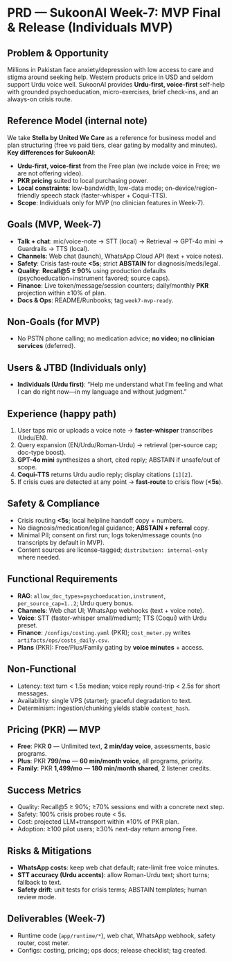 ﻿# PRD — SukoonAI Week-7: MVP Final & Release (Individuals MVP)

## Problem & Opportunity
Millions in Pakistan face anxiety/depression with low access to care and stigma around seeking help. Western products price in USD and seldom support Urdu voice well. SukoonAI provides **Urdu-first, voice-first** self-help with grounded psychoeducation, micro-exercises, brief check-ins, and an always-on crisis route.

## Reference Model (internal note)
We take **Stella by United We Care** as a reference for business model and plan structuring (free vs paid tiers, clear gating by modality and minutes). **Key differences for SukoonAI**:
- **Urdu-first, voice-first** from the Free plan (we include voice in Free; we are not offering video).
- **PKR pricing** suited to local purchasing power.
- **Local constraints**: low-bandwidth, low-data mode; on-device/region-friendly speech stack (faster-whisper + Coqui-TTS).
- **Scope**: Individuals only for MVP (no clinician features in Week-7).

## Goals (MVP, Week-7)
- **Talk + chat**: mic/voice-note → STT (local) → Retrieval → GPT-4o mini → Guardrails → TTS (local).
- **Channels**: Web chat (launch), WhatsApp Cloud API (text + voice notes).
- **Safety**: Crisis fast-route **<5s**; strict **ABSTAIN** for diagnosis/meds/legal.
- **Quality**: **Recall@5 ≥ 90%** using production defaults (psychoeducation+instrument favored; source caps).
- **Finance**: Live token/message/session counters; daily/monthly **PKR** projection within ±10% of plan.
- **Docs & Ops**: README/Runbooks; tag `week7-mvp-ready`.

## Non-Goals (for MVP)
- No PSTN phone calling; no medication advice; **no video**; **no clinician services** (deferred).

## Users & JTBD (Individuals only)
- **Individuals (Urdu first)**: “Help me understand what I’m feeling and what I can do right now—in my language and without judgment.”

## Experience (happy path)
1) User taps mic or uploads a voice note → **faster-whisper** transcribes (Urdu/EN).  
2) Query expansion (EN/Urdu/Roman-Urdu) → retrieval (per-source cap; doc-type boost).  
3) **GPT-4o mini** synthesizes a short, cited reply; ABSTAIN if unsafe/out of scope.  
4) **Coqui-TTS** returns Urdu audio reply; display citations `[1][2]`.  
5) If crisis cues are detected at any point → **fast-route** to crisis flow (**<5s**).

## Safety & Compliance
- Crisis routing **<5s**; local helpline handoff copy + numbers.  
- No diagnosis/medication/legal guidance; **ABSTAIN + referral** copy.  
- Minimal PII; consent on first run; logs token/message counts (no transcripts by default in MVP).  
- Content sources are license-tagged; `distribution: internal-only` where needed.

## Functional Requirements
- **RAG**: `allow_doc_types=psychoeducation,instrument`, `per_source_cap=1..2`; Urdu query bonus.  
- **Channels**: Web chat UI; WhatsApp webhooks (text + voice note).  
- **Voice**: STT (faster-whisper small/medium); TTS (Coqui) with Urdu preset.  
- **Finance**: `/configs/costing.yaml` (PKR); `cost_meter.py` writes `artifacts/ops/costs_daily.csv`.  
- **Plans** (PKR): Free/Plus/Family gating by **voice minutes** + access.

## Non-Functional
- Latency: text turn < 1.5s median; voice reply round-trip < 2.5s for short messages.  
- Availability: single VPS (starter); graceful degradation to text.  
- Determinism: ingestion/chunking yields stable `content_hash`.

## Pricing (PKR) — MVP
- **Free**: PKR **0** — Unlimited text, **2 min/day voice**, assessments, basic programs.  
- **Plus**: PKR **799/mo** — **60 min/month voice**, all programs, priority.  
- **Family**: PKR **1,499/mo** — **180 min/month shared**, 2 listener credits.

## Success Metrics
- Quality: Recall@5 ≥ 90%; ≥70% sessions end with a concrete next step.  
- Safety: 100% crisis probes route < 5s.  
- Cost: projected LLM+transport within ±10% of PKR plan.  
- Adoption: ≥100 pilot users; ≥30% next-day return among Free.

## Risks & Mitigations
- **WhatsApp costs**: keep web chat default; rate-limit free voice minutes.  
- **STT accuracy (Urdu accents)**: allow Roman-Urdu text; short turns; fallback to text.  
- **Safety drift**: unit tests for crisis terms; ABSTAIN templates; human review mode.

## Deliverables (Week-7)
- Runtime code (`app/runtime/*`), web chat, WhatsApp webhook, safety router, cost meter.  
- Configs: costing, pricing; ops docs; release checklist; tag created.
